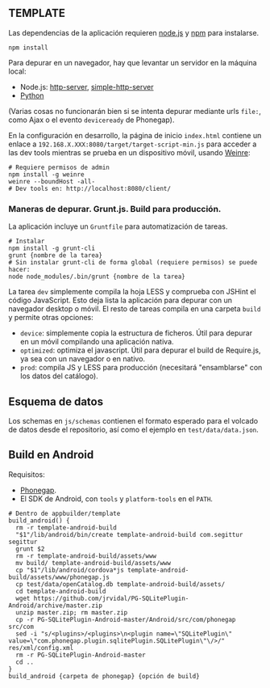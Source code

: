 TEMPLATE
--------
Las dependencias de la aplicación requieren [node.js](http://nodejs.org) y [npm](http://npmjs.org) para instalarse.

    npm install

Para depurar en un navegador, hay que levantar un servidor en la máquina local:
* Node.js: [http-server](https://github.com/nodeapps/http-server), [simple-http-server](https://github.com/andrewpthorp/simple-http-server)
* [Python](http://docs.python.org/2/library/simplehttpserver.html)

(Varias cosas no funcionarán bien si se intenta depurar mediante urls `file:`, como Ajax o el evento `deviceready` de Phonegap).

En la configuración en desarrollo, la página de inicio `index.html` contiene un enlace a `192.168.X.XXX:8080/target/target-script-min.js` para acceder a las dev tools mientras se prueba en un dispositivo móvil, usando [Weinre](http://people.apache.org/~pmuellr/weinre/docs/latest/):
    
    # Requiere permisos de admin
    npm install -g weinre
    weinre --boundHost -all-
    # Dev tools en: http://localhost:8080/client/

### Maneras de depurar. Grunt.js. Build para producción.
La aplicación incluye un `Gruntfile` para automatización de tareas.

    # Instalar 
    npm install -g grunt-cli
    grunt {nombre de la tarea}
    # Sin instalar grunt-cli de forma global (requiere permisos) se puede hacer:
    node node_modules/.bin/grunt {nombre de la tarea}

La tarea `dev` simplemente compila la hoja LESS y comprueba con JSHint el código JavaScript. Esto deja lista la aplicación para depurar con un navegador desktop o móvil. El resto de tareas compila en una carpeta `build` y permite otras opciones:
* `device`: simplemente copia la estructura de ficheros. Útil para depurar en un móvil compilando una aplicación nativa.
* `optimized`: optimiza el javascript. Útil para depurar el build de Require.js, ya sea con un navegador o en nativo. 
* `prod`: compila JS y LESS para producción (necesitará "ensamblarse" con los datos del catálogo).

## Esquema de datos
Los schemas en `js/schemas` contienen el formato esperado para el volcado de datos desde el repositorio, así como el ejemplo en `test/data/data.json`.

## Build en Android
Requisitos:
* [Phonegap](http://phonegap.com/).
* El SDK de Android, con `tools` y `platform-tools` en el `PATH`.

```shell
# Dentro de appbuilder/template
build_android() {
  rm -r template-android-build
  "$1"/lib/android/bin/create template-android-build com.segittur segittur
  grunt $2
  rm -r template-android-build/assets/www
  mv build/ template-android-build/assets/www
  cp "$1"/lib/android/cordova*js template-android-build/assets/www/phonegap.js
  cp test/data/openCatalog.db template-android-build/assets/
  cd template-android-build
  wget https://github.com/jrvidal/PG-SQLitePlugin-Android/archive/master.zip
  unzip master.zip; rm master.zip
  cp -r PG-SQLitePlugin-Android-master/Android/src/com/phonegap src/com
  sed -i "s/<plugins>/<plugins>\n<plugin name=\"SQLitePlugin\" value=\"com.phonegap.plugin.sqlitePlugin.SQLitePlugin\"\/>/" res/xml/config.xml
  rm -r PG-SQLitePlugin-Android-master
  cd ..
}
build_android {carpeta de phonegap} {opción de build}
```